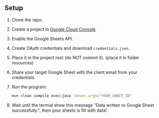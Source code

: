 ## Setup

1. Clone the repo.
2. Create a project in [Google Cloud Console](https://console.cloud.google.com/).
3. Enable the Google Sheets API.
4. Create OAuth credentials and download `credentials.json`.
5. Place it in the project root (do NOT commit it). (place it in folder resources)
6. Share your target Google Sheet with the client email from your credentials.
7. Run the program:

   ```bash
   mvn clean compile exec:java -Dexec.args="YOUR_SHEET_ID"
8. Wait until the termial show this message "Data written to Google Sheet successfully.", then your sheets is fill with data!
